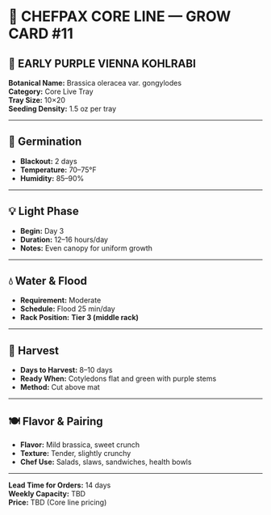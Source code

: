 # 🥬 CHEFPAX CORE LINE — GROW CARD #11
## 💜 EARLY PURPLE VIENNA KOHLRABI

**Botanical Name:** Brassica oleracea var. gongylodes  
**Category:** Core Live Tray  
**Tray Size:** 10×20  
**Seeding Density:** 1.5 oz per tray

---

## 🌱 Germination

- **Blackout:** 2 days
- **Temperature:** 70–75°F
- **Humidity:** 85–90%

---

## 💡 Light Phase

- **Begin:** Day 3
- **Duration:** 12–16 hours/day
- **Notes:** Even canopy for uniform growth

---

## 💧 Water & Flood

- **Requirement:** Moderate
- **Schedule:** Flood 25 min/day
- **Rack Position:** **Tier 3 (middle rack)**

---

## 🌿 Harvest

- **Days to Harvest:** 8–10 days
- **Ready When:** Cotyledons flat and green with purple stems
- **Method:** Cut above mat

---

## 🍽️ Flavor & Pairing

- **Flavor:** Mild brassica, sweet crunch
- **Texture:** Tender, slightly crunchy
- **Chef Use:** Salads, slaws, sandwiches, health bowls

---

**Lead Time for Orders:** 14 days  
**Weekly Capacity:** TBD  
**Price:** TBD (Core line pricing)

